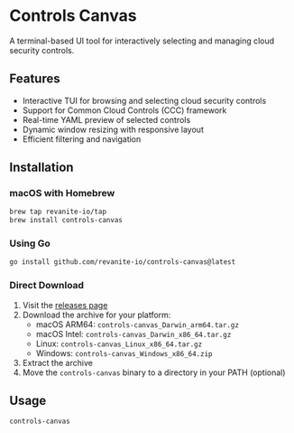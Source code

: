 # Controls Canvas

A terminal-based UI tool for interactively selecting and managing cloud security controls.

## Features

- Interactive TUI for browsing and selecting cloud security controls
- Support for Common Cloud Controls (CCC) framework
- Real-time YAML preview of selected controls
- Dynamic window resizing with responsive layout
- Efficient filtering and navigation

## Installation

### macOS with Homebrew

```bash
brew tap revanite-io/tap
brew install controls-canvas
```

### Using Go

```bash
go install github.com/revanite-io/controls-canvas@latest
```

### Direct Download

1. Visit the [releases page](https://github.com/revanite-io/controls-canvas/releases)
2. Download the archive for your platform:
   - macOS ARM64: `controls-canvas_Darwin_arm64.tar.gz`
   - macOS Intel: `controls-canvas_Darwin_x86_64.tar.gz`
   - Linux: `controls-canvas_Linux_x86_64.tar.gz`
   - Windows: `controls-canvas_Windows_x86_64.zip`
3. Extract the archive
4. Move the `controls-canvas` binary to a directory in your PATH (optional)

## Usage

```bash
controls-canvas
```